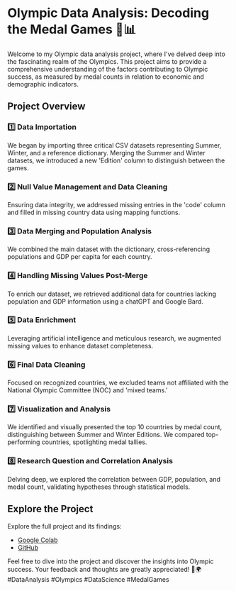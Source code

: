 # Olympic Data Analysis: Decoding the Medal Games 🏅📊

Welcome to my Olympic data analysis project, where I've delved deep into the fascinating realm of the Olympics. This project aims to provide a comprehensive understanding of the factors contributing to Olympic success, as measured by medal counts in relation to economic and demographic indicators.

## Project Overview

### 1️⃣ Data Importation

We began by importing three critical CSV datasets representing Summer, Winter, and a reference dictionary. Merging the Summer and Winter datasets, we introduced a new 'Edition' column to distinguish between the games.

### 2️⃣ Null Value Management and Data Cleaning

Ensuring data integrity, we addressed missing entries in the 'code' column and filled in missing country data using mapping functions.

### 3️⃣ Data Merging and Population Analysis

We combined the main dataset with the dictionary, cross-referencing populations and GDP per capita for each country.

### 4️⃣ Handling Missing Values Post-Merge

To enrich our dataset, we retrieved additional data for countries lacking population and GDP information using a chatGPT and Google Bard.

### 5️⃣ Data Enrichment

Leveraging artificial intelligence and meticulous research, we augmented missing values to enhance dataset completeness.

### 6️⃣ Final Data Cleaning

Focused on recognized countries, we excluded teams not affiliated with the National Olympic Committee (NOC) and 'mixed teams.'

### 7️⃣ Visualization and Analysis

We identified and visually presented the top 10 countries by medal count, distinguishing between Summer and Winter Editions. We compared top-performing countries, spotlighting medal tallies.

### 8️⃣ Research Question and Correlation Analysis

Delving deep, we explored the correlation between GDP, population, and medal count, validating hypotheses through statistical models.

## Explore the Project

Explore the full project and its findings:

- [Google Colab](https://lnkd.in/gsPhBsGq)
- [GitHub](https://lnkd.in/gbTeCy5R)

Feel free to dive into the project and discover the insights into Olympic success. Your feedback and thoughts are greatly appreciated! 🥇🌍 #DataAnalysis #Olympics #DataScience #MedalGames

